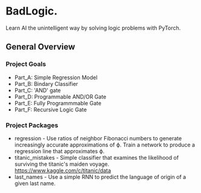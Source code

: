 # BadLogic.
Learn AI the unintelligent way by solving logic problems with PyTorch.

## General Overview

### Project Goals
  * Part_A: Simple Regression Model  
  * Part_B: Bindary Classifier
  * Part_C: 'AND' gate		     
  * Part_D: Programmable AND/OR Gate
  * Part_E: Fully Programmmable Gate
  * Part_F: Recursive Logic Gate     

### Project Packages
  * regression - Use ratios of neighbor Fibonacci numbers to generate increasingly
  accurate approximations of ϕ. Train a network to produce a regression line
  that approximates ϕ.
  * titanic_mistakes - Simple classifier that examines the likelihood of surviving the titanic's maiden voyage. https://www.kaggle.com/c/titanic/data
  * last_names - Use a simple RNN to predict the language of origin of a given last name.
